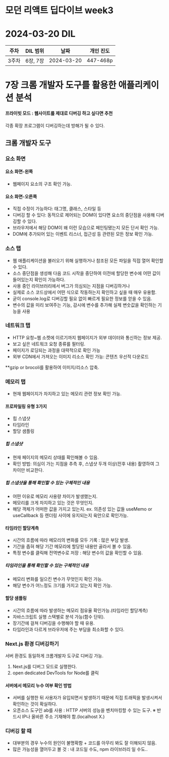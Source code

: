 # 모던 리액트 딥다이브 week3
# 2024-03-20 DIL

|주차|DIL 범위|날짜|개인 진도|
|------|---|---|---|
| 3주차 |6장, 7장|2024-03-20|447-468p|



# 7장 크롬 개발자 도구를 활용한 애플리케이션 분석

#### 프라이빗 모드 : 웹사이트를 제대로 디버깅 하고 싶다면 추천
각종 확장 프로그램이 디버깅하는데 방해가 될 수 있다.

## 크롬 개발자 도구



### 요소 화면

#### 요소 화면-왼쪽

- 웹페이지 요소의 구조 확인 가능.

#### 요소 화면-오른쪽 

- 직접 수정이 가능하다: 태그명, 클래스, 스타일 등
- 디버깅 할 수 있다: 동적으로 제어되는 DOM이 있다면 요소의 중단점을 사용해 디버깅할 수 있다.
- 브라우저에서 해당 DOM이 왜 이런 모습으로 페인팅됐는지 모든 단서 확인 가능.
- DOM에 추가되어 있는 이벤트 리스너, 접근성 등 관련된 모든 정보 확인 가능.


### 소스 탭

- 웹 애플리케이션을 불러오기 위해 실행하거나 참조된 모든 파일을 직접 열어 확인할 수 있다.
- 소스 중단점을 생성해 다음 코드 시작을 중단하여 이전에 할당한 변수에 어떤 값이 들어있는지 확인이 가능하다.
- 사용 중인 라이브러리에서 버그가 의심되는 지점을 디버깅하거나
- 실제로 소스 코드상에서 어떤 식으로 작동하는지 확인하고 싶을 때 매우 유용함.
- 굳이 console.log로 디버깅할 필요 없이 빠르게 필요한 정보를 얻을 수 있음.
- 변수의 값을 미리 보여주는 기능, 감시에 변수를 추가해 실제 변숫값을 확인하는 기능을 사용

### 네트워크 탭

- HTTP 요청~웹 소켓에 이르기까지 웹페이지가 외부 데이터와 통신하는 정보 제공.
- 보고 싶은 네트워크 요청 종류를 필터링.
- 페이지가 로딩되는 과정을 대략적으로 확인 가능
- 외부 CDN에서 가져오는 이미지 리소스 확인 가능: 콘텐츠 우선적 다운로드 

**gzip or brocoli를 활용하여 이미지/리소스 압축.


### 메모리 탭
- 현재 웹페이지가 차지하고 있는 메모리 관련 정보 확인 가능.


#### 프로파일링 유형 3가지

- 힙 스냅샷
- 타임라인
- 할당 샘플링


##### 힙 스냅샷

- 현재 페이지의 메모리 상태를 확인해볼 수 있음.
- 확인 방법: 의심이 가는 지점을 추측 후, 스냅샷 두개 이상(전후 내용) 촬영하여 그 차이만 비교한다.

##### 힙 스냅샷을 통해 확인할 수 있는 구체적인 내용

- 어떤 이유로 메모리 사용량 차이가 발생했는지.
- 메모리를 크게 차지하고 있는 것은 무엇인지.
- 해당 객체가 어떠한 값을 가지고 있는지. ex. 의존성 있는 값들 useMemo or useCallback 등 렌더링 사이에 유지되는지 육안으로 확인가능.


#### 타임라인 할당계측

- 시간의 흐름에 따라 메모리의 변화를 모두 기록 : 많은 부담 발생.
- 기간을 좁혀 해당 기간 메모리에 할당된 내용만 골라서 볼 수 있음.
- 특정 변수를 클릭해 전역변수로 저장 : 해당 변수의 값을 확인할 수 있음.

##### 타임라인을 통해 확인할 수 있는 구체적인 내용

- 메모리 변화를 일으킨 변수가 무엇인지 확인 가능.
- 해당 변수가 어느정도 크기를 가지고 있는지 확인 가능.


#### 할당 샘플링

- 시간의 흐름에 따라 발생하는 메모리 점유율 확인가능.(타임라인 할당계측)
- 자바스크립트 실행 스택별로 분석 가능(함수 단위).
- 장기간에 걸쳐 디버깅을 수행해야 할 때 유용.
- 타임라인과 다르게 브라우저에 주는 부담을 최소화할 수 있다.


### Next.js 환경 디버깅하기

서버 환경도 동일하게 크롬개발자 도구로 디버깅 가능.

1. Next.js를 디버그 모드로 실행한다.
2. open dedicated DevTools for Node를 클릭

#### 서버에서 메모리 누수 여부 확인 방법
- 서버를 실행한 뒤 사용자가 유입되면서 발생하기 때문에 직접 트래픽을 발생시켜서 확인하는 것이 확실하다.
- 오픈소스 도구인 ab를 사용 : HTTP 서버의 성능을 벤치마킹할 수 있는 도구.
  ※ 반드시 IP나 올바른 주소 기재해야 함.(localhost X.)


### 디버깅 할 때

- 대부분의 경우 누수의 원인이 불명확함 + 코드를 아무리 봐도 잘 이해되지 않음.
- 많은 가능성을 열어두고 볼 것 : 내 코드일 수도, npm 라이브러리 일 수도.. 



